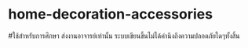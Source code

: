 # home-decoration-accessories
#ใช้สำหรับการศึกษา ส่งงานอาจารย์เท่านั้น ระบบเขียนขึ้นไม่ได้คำนึงถึงความปลอดภัยใดๆทั้งสิ้น
